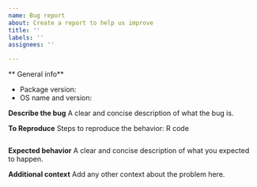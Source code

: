 ```yaml
---
name: Bug report
about: Create a report to help us improve
title: ''
labels: ''
assignees: ''

---
```


** General info**
* Package version: 
* OS name and version:

**Describe the bug**
A clear and concise description of what the bug is.

**To Reproduce**
Steps to reproduce the behavior:
R code
```{r}
```

**Expected behavior**
A clear and concise description of what you expected to happen.

**Additional context**
Add any other context about the problem here.
